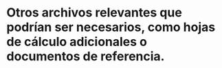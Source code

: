 # Otros archivos relevantes que podrían ser necesarios, como hojas de cálculo adicionales o documentos de referencia.
